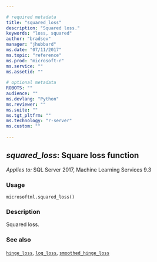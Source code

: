 ```yaml
--- 
 
# required metadata 
title: "squared_loss" 
description: "Squared loss." 
keywords: "loss, squared" 
author: "bradsev" 
manager: "jhubbard" 
ms.date: "07/11/2017" 
ms.topic: "reference" 
ms.prod: "microsoft-r" 
ms.service: "" 
ms.assetid: "" 
 
# optional metadata 
ROBOTS: "" 
audience: "" 
ms.devlang: "Python" 
ms.reviewer: "" 
ms.suite: "" 
ms.tgt_pltfrm: "" 
ms.technology: "r-server" 
ms.custom: "" 
 
---
```


## *squared_loss*: Square loss function


*Applies to:* SQL Server 2017, Machine Learning Services 9.3


### Usage



```
microsoftml.squared_loss()
```




### Description

Squared loss.


### See also

[`hinge_loss`](hinge_loss.md),
[`log_loss`](log_loss.md),
[`smoothed_hinge_loss`](smoothed_hinge_loss.md)
